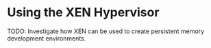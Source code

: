 # Using the XEN Hypervisor

TODO: Investigate how XEN can be used to create persistent memory development environments.

